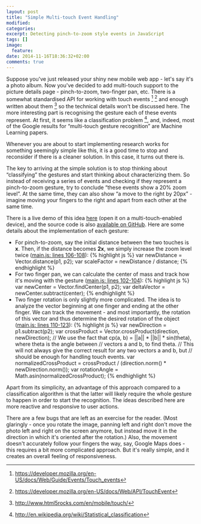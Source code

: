 ```yaml
---
layout: post
title: "Simple Multi-touch Event Handling"
modified:
categories: 
excerpt: Detecting pinch-to-zoom style events in JavaScript
tags: []
image:
  feature:
date: 2014-11-16T18:36:32+02:00
comments: true
---
```


Suppose you've just released your shiny new mobile web app - let's say it's a photo album. Now you've decided to add multi-touch support to the picture details page - pinch-to-zoom, two-finger pan, etc. There is a somewhat standardised API for working with touch events [^1] [^2] and enough written about them [^3]  so the technical details won't be discussed here. The more interesting part is recognising the gesture each of these events represent. At first, it seems like a classification problem [^4], and, indeed, most of the Google results for “multi-touch gesture recognition” are Machine Learning papers.

Whenever you are about to start implementing research works for something seemingly simple like this, it is a good time to stop and reconsider if there is a cleaner solution. In this case, it turns out there is.

The key to arriving at the simple solution is to stop thinking about “classifying” the gestures and start thinking about characterizing them. So instead of receiving a series of events and checking if they represent a pinch-to-zoom gesture, try to conclude “these events show a 20% zoom level”. At the same time, they can also show “a move to the right by 20px” - imagine moving your fingers to the right and apart from each other at the same time.

There is a live demo of this idea [here](http://ivanvergiliev.github.io/simple-multitouch/)  (open it on a multi-touch-enabled device), and the source code is also [available on GitHub](https://github.com/IvanVergiliev/simple-multitouch). Here are some details about the implementation of each gesture:

* For pinch-to-zoom, say the initial distance between the two touches is **x**. Then, if the distance becomes **2x**, we simply increase the zoom level twice ([main.js: lines 106-108](https://github.com/IvanVergiliev/simple-multitouch/blob/45fb4c88888e9e1436b9250f3749a91d8bcad6a9/main.js#L106-L108)):
{% highlight js %}
var newDistance = Vector.distance(p1, p2);
var scaleFactor = newDistance / distance;
{% endhighlight %}
* For two finger pan, we can calculate the center of mass and track how it's moving with the gesture ([main.js: lines 102-104](https://github.com/IvanVergiliev/simple-multitouch/blob/45fb4c88888e9e1436b9250f3749a91d8bcad6a9/main.js#L102-L104)):
{% highlight js %}
var newCenter = Vector.findCenter(p1, p2);
var deltaVector = newCenter.subtract(center);
{% endhighlight %}
* Two finger rotation is only slightly more complicated. The idea is to analyze the vector beginning at one finger and ending at the other finger. We can track the movement - and most importantly, the rotation of this vector and thus determine the desired rotation of the object ([main.js: lines 110-123](https://github.com/IvanVergiliev/simple-multitouch/blob/45fb4c88888e9e1436b9250f3749a91d8bcad6a9/main.js#L110-L123)):
{% highlight js %}
var newDirection = p1.subtract(p2);
var crossProduct = Vector.crossProduct(direction, newDirection);
// We use the fact that cp(a, b) = ||a|| * ||b|| * sin(theta), where theta is the angle between
// vectors a and b, to find theta.
// This will not always give the correct result for any two vectors a and b, but
// should be enough for handling touch events.
var normalizedCrossProduct = crossProduct / (direction.norm() * newDirection.norm());
var rotationAngle = Math.asin(normalizedCrossProduct);
{% endhighlight %}

Apart from its simplicity, an advantage of this approach compared to a classification algorithm is that the latter will likely require the whole gesture to happen in order to start the recognition. The ideas described here are more reactive and responsive to user actions.

There are a few bugs that are left as an exercise for the reader. (Most glaringly - once you rotate the image, panning left and right don't move the photo left and right on the screen anymore, but instead move it in the direction in which it's oriented after the rotation.) Also, the movement doesn't accurately follow your fingers the way, say, Google Maps does - this requires a bit more complicated approach. But it's really simple, and it creates an overall feeling of responsiveness.

[^1]: <https://developer.mozilla.org/en-US/docs/Web/Guide/Events/Touch_events>

[^2]: <https://developer.mozilla.org/en-US/docs/Web/API/TouchEvent>

[^3]: <http://www.html5rocks.com/en/mobile/touch/>

[^4]: <http://en.wikipedia.org/wiki/Statistical_classification>


